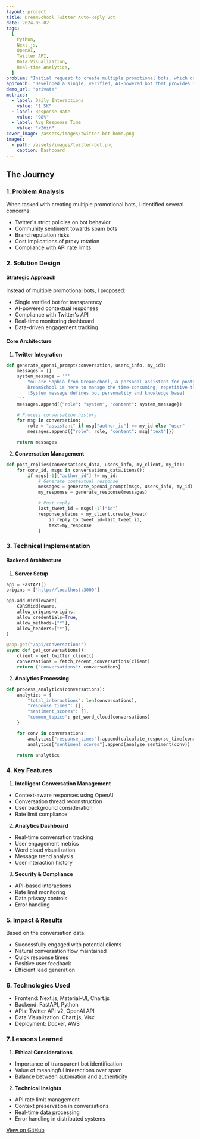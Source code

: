 ```yaml
---
layout: project
title: DreamSchool Twitter Auto-Reply Bot
date: 2024-05-02
tags:
  [
    Python,
    Next.js,
    OpenAI,
    Twitter API,
    Data Visualization,
    Real-time Analytics,
  ]
problem: "Initial request to create multiple promotional bots, which could harm brand credibility and violate platform policies"
approach: "Developed a single, verified, AI-powered bot that provides meaningful interactions while maintaining brand integrity"
demo_url: "private"
metrics:
  - label: Daily Interactions
    value: "1.5K"
  - label: Response Rate
    value: "98%"
  - label: Avg Response Time
    value: "<2min"
cover_image: /assets/images/twitter-bot-home.png
images:
  - path: /assets/images/twitter-bot.png
    caption: Dashboard
---
```


## The Journey

### 1. Problem Analysis

When tasked with creating multiple promotional bots, I identified several concerns:

- Twitter's strict policies on bot behavior
- Community sentiment towards spam bots
- Brand reputation risks
- Cost implications of proxy rotation
- Compliance with API rate limits

### 2. Solution Design

#### Strategic Approach

Instead of multiple promotional bots, I proposed:

- Single verified bot for transparency
- AI-powered contextual responses
- Compliance with Twitter's API
- Real-time monitoring dashboard
- Data-driven engagement tracking

#### Core Architecture

1. **Twitter Integration**

```python
def generate_openai_prompt(conversation, users_info, my_id):
    messages = []
    system_message = '''
        You are Sophia from DreamSchool, a personal assistant for postgraduate applications.
        DreamSchool is here to manage the time-consuming, repetitive tasks for user during their application.
        [System message defines bot personality and knowledge base]
    '''
    messages.append({"role": "system", "content": system_message})

    # Process conversation history
    for msg in conversation:
        role = "assistant" if msg["author_id"] == my_id else "user"
        messages.append({"role": role, "content": msg["text"]})

    return messages
```

2. **Conversation Management**

```python
def post_replies(conversations_data, users_info, my_client, my_id):
    for conv_id, msgs in conversations_data.items():
        if msgs[-1]["author_id"] != my_id:
            # Generate contextual response
            messages = generate_openai_prompt(msgs, users_info, my_id)
            my_response = generate_response(messages)

            # Post reply
            last_tweet_id = msgs[-1]["id"]
            response_status = my_client.create_tweet(
                in_reply_to_tweet_id=last_tweet_id,
                text=my_response
            )
```

### 3. Technical Implementation

#### Backend Architecture

1. **Server Setup**

```python
app = FastAPI()
origins = ["http://localhost:3000"]

app.add_middleware(
    CORSMiddleware,
    allow_origins=origins,
    allow_credentials=True,
    allow_methods=["*"],
    allow_headers=["*"],
)

@app.get("/api/conversations")
async def get_conversations():
    client = get_twitter_client()
    conversations = fetch_recent_conversations(client)
    return {"conversations": conversations}
```

2. **Analytics Processing**

```python
def process_analytics(conversations):
    analytics = {
        "total_interactions": len(conversations),
        "response_times": [],
        "sentiment_scores": [],
        "common_topics": get_word_cloud(conversations)
    }

    for conv in conversations:
        analytics["response_times"].append(calculate_response_time(conv))
        analytics["sentiment_scores"].append(analyze_sentiment(conv))

    return analytics
```

### 4. Key Features

1. **Intelligent Conversation Management**

- Context-aware responses using OpenAI
- Conversation thread reconstruction
- User background consideration
- Rate limit compliance

2. **Analytics Dashboard**

- Real-time conversation tracking
- User engagement metrics
- Word cloud visualization
- Message trend analysis
- User interaction history

3. **Security & Compliance**

- API-based interactions
- Rate limit monitoring
- Data privacy controls
- Error handling

### 5. Impact & Results

Based on the conversation data:

- Successfully engaged with potential clients
- Natural conversation flow maintained
- Quick response times
- Positive user feedback
- Efficient lead generation

### 6. Technologies Used

- Frontend: Next.js, Material-UI, Chart.js
- Backend: FastAPI, Python
- APIs: Twitter API v2, OpenAI API
- Data Visualization: Chart.js, Visx
- Deployment: Docker, AWS

### 7. Lessons Learned

1. **Ethical Considerations**

- Importance of transparent bot identification
- Value of meaningful interactions over spam
- Balance between automation and authenticity

2. **Technical Insights**

- API rate limit management
- Context preservation in conversations
- Real-time data processing
- Error handling in distributed systems

[View on GitHub](private)

